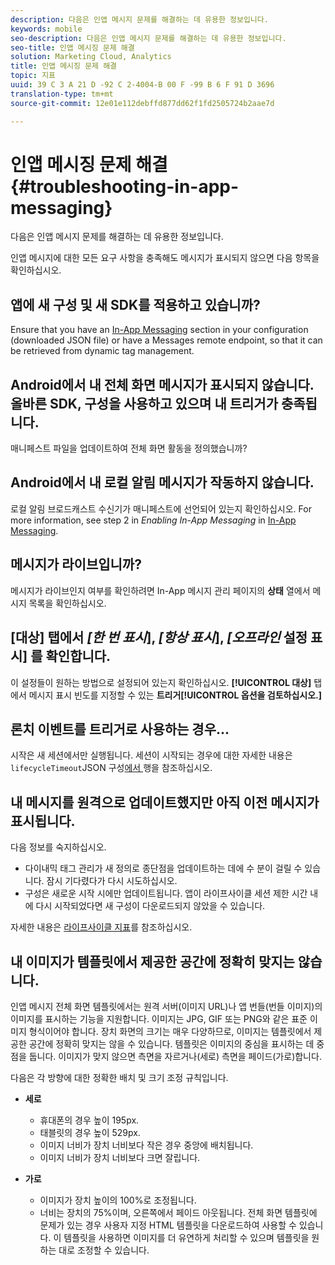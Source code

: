 ```yaml
---
description: 다음은 인앱 메시지 문제를 해결하는 데 유용한 정보입니다.
keywords: mobile
seo-description: 다음은 인앱 메시지 문제를 해결하는 데 유용한 정보입니다.
seo-title: 인앱 메시징 문제 해결
solution: Marketing Cloud, Analytics
title: 인앱 메시징 문제 해결
topic: 지표
uuid: 39 C 3 A 21 D -92 C 2-4004-B 00 F -99 B 6 F 91 D 3696
translation-type: tm+mt
source-git-commit: 12e01e112debffd877dd62f1fd2505724b2aae7d

---
```



# 인앱 메시징 문제 해결{#troubleshooting-in-app-messaging}

다음은 인앱 메시지 문제를 해결하는 데 유용한 정보입니다.

인앱 메시지에 대한 모든 요구 사항을 충족해도 메시지가 표시되지 않으면 다음 항목을 확인하십시오.

## 앱에 새 구성 및 새 SDK를 적용하고 있습니까?

Ensure that you have an [In-App Messaging](/help/android/messaging-main/messaging/messaging.md) section in your configuration (downloaded JSON file) or have a Messages remote endpoint, so that it can be retrieved from dynamic tag management.

## Android에서 내 전체 화면 메시지가 표시되지 않습니다. 올바른 SDK, 구성을 사용하고 있으며 내 트리거가 충족됩니다.

매니페스트 파일을 업데이트하여 전체 화면 활동을 정의했습니까?

## Android에서 내 로컬 알림 메시지가 작동하지 않습니다.

로컬 알림 브로드캐스트 수신기가 매니페스트에 선언되어 있는지 확인하십시오. For more information, see step 2 in *Enabling In-App Messaging* in [In-App Messaging](/help/android/messaging-main/messaging/messaging.md).

## 메시지가 라이브입니까?

메시지가 라이브인지 여부를 확인하려면 In-App 메시지 관리 페이지의 **상태** 열에서 메시지 목록을 확인하십시오.

## [대상] 탭에서 *[한 번 표시*], *[항상 표시*], *[오프라인* 설정 표시] 를 확인합니다.

이 설정들이 원하는 방법으로 설정되어 있는지 확인하십시오. **[!UICONTROL 대상]** 탭에서 메시지 표시 빈도를 지정할 수 있는 **트리거[!UICONTROL 옵션을 검토하십시오.]**

## 론치 이벤트를 트리거로 사용하는 경우...

시작은 새 세션에서만 실행됩니다. 세션이 시작되는 경우에 대한 자세한 내용은 `lifecycleTimeout`JSON 구성[에서 ](/help/android/configuration/json-config/json-config.md) 행을 참조하십시오.

## 내 메시지를 원격으로 업데이트했지만 아직 이전 메시지가 표시됩니다.

다음 정보를 숙지하십시오.

* 다이내믹 태그 관리가 새 정의로 종단점을 업데이트하는 데에 수 분이 걸릴 수 있습니다. 잠시 기다렸다가 다시 시도하십시오.
* 구성은 새로운 시작 시에만 업데이트됩니다. 앱이 라이프사이클 세션 제한 시간 내에 다시 시작되었다면 새 구성이 다운로드되지 않았을 수 있습니다.

자세한 내용은 [라이프사이클 지표](/help/android/metrics.md)를 참조하십시오.

## 내 이미지가 템플릿에서 제공한 공간에 정확히 맞지는 않습니다.

인앱 메시지 전체 화면 템플릿에서는 원격 서버(이미지 URL)나 앱 번들(번들 이미지)의 이미지를 표시하는 기능을 지원합니다. 이미지는 JPG, GIF 또는 PNG와 같은 표준 이미지 형식이어야 합니다. 장치 화면의 크기는 매우 다양하므로, 이미지는 템플릿에서 제공한 공간에 정확히 맞지는 않을 수 있습니다. 템플릿은 이미지의 중심을 표시하는 데 중점을 둡니다. 이미지가 맞지 않으면 측면을 자르거나(세로) 측면을 페이드(가로)합니다.

다음은 각 방향에 대한 정확한 배치 및 크기 조정 규칙입니다.

* **세로**
   * 휴대폰의 경우 높이 195px.
   * 태블릿의 경우 높이 529px.
   * 이미지 너비가 장치 너비보다 작은 경우 중앙에 배치됩니다.
   * 이미지 너비가 장치 너비보다 크면 잘립니다.

* **가로**
   * 이미지가 장치 높이의 100%로 조정됩니다.
   * 너비는 장치의 75%이며, 오른쪽에서 페이드 아웃됩니다.
   전체 화면 템플릿에 문제가 있는 경우 사용자 지정 HTML 템플릿을 다운로드하여 사용할 수 있습니다. 이 템플릿을 사용하면 이미지를 더 유연하게 처리할 수 있으며 템플릿을 원하는 대로 조정할 수 있습니다.

